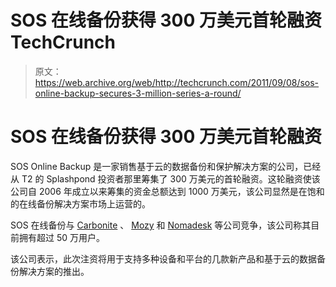 # SOS 在线备份获得 300 万美元首轮融资 TechCrunch

> 原文：<https://web.archive.org/web/http://techcrunch.com/2011/09/08/sos-online-backup-secures-3-million-series-a-round/>

# SOS 在线备份获得 300 万美元首轮融资

SOS Online Backup 是一家销售基于云的数据备份和保护解决方案的公司，已经从 T2 的 Splashpond 投资者那里筹集了 300 万美元的首轮融资。这轮融资使该公司自 2006 年成立以来筹集的资金总额达到 1000 万美元，该公司显然是在饱和的在线备份解决方案市场上运营的。

SOS 在线备份与 [Carbonite](https://web.archive.org/web/20230205014241/http://www.crunchbase.com/company/carbonite) 、 [Mozy](https://web.archive.org/web/20230205014241/http://www.crunchbase.com/company/mozy) 和 [Nomadesk](https://web.archive.org/web/20230205014241/http://www.crunchbase.com/company/nomadesk) 等公司竞争，该公司称其目前拥有超过 50 万用户。

该公司表示，此次注资将用于支持多种设备和平台的几款新产品和基于云的数据备份解决方案的推出。